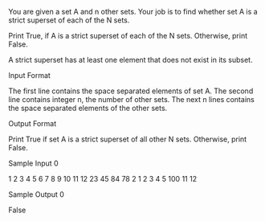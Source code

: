 You are given a set A and n other sets.
Your job is to find whether set A is a strict superset of each of the N sets.

Print True, if A is a strict superset of each of the N sets. Otherwise, print False.

A strict superset has at least one element that does not exist in its subset.

Input Format

The first line contains the space separated elements of set A.
The second line contains integer n, the number of other sets.
The next n lines contains the space separated elements of the other sets.

Output Format

Print True if set A is a strict superset of all other N sets. Otherwise, print False.

Sample Input 0

1 2 3 4 5 6 7 8 9 10 11 12 23 45 84 78
2
1 2 3 4 5
100 11 12

Sample Output 0

False